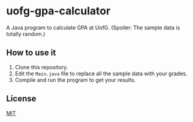# uofg-gpa-calculator

A Java program to calculate GPA at UofG. (Spoiler: The sample data is totally random.)

## How to use it

1. Clone this repository.
2. Edit the `Main.java` file to replace all the sample data with your grades.
3. Compile and run the program to get your results.

## License

[MIT](https://github.com/loyihsu/uofg-gpa-calculator/blob/main/LICENSE)
